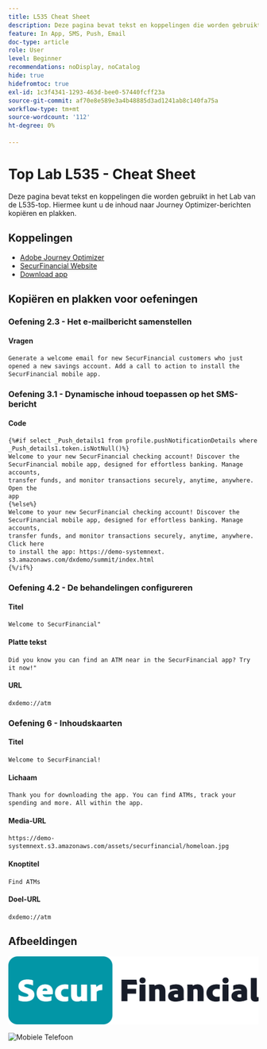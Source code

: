 ```yaml
---
title: L535 Cheat Sheet
description: Deze pagina bevat tekst en koppelingen die worden gebruikt in het Lab van de L535-top.
feature: In App, SMS, Push, Email
doc-type: article
role: User
level: Beginner
recommendations: noDisplay, noCatalog
hide: true
hidefromtoc: true
exl-id: 1c3f4341-1293-463d-bee0-57440fcff23a
source-git-commit: af70e8e589e3a4b48885d3ad1241ab8c140fa75a
workflow-type: tm+mt
source-wordcount: '112'
ht-degree: 0%

---
```


# Top Lab L535 - Cheat Sheet

Deze pagina bevat tekst en koppelingen die worden gebruikt in het Lab van de L535-top. Hiermee kunt u de inhoud naar Journey Optimizer-berichten kopiëren en plakken.

## Koppelingen

* [ Adobe Journey Optimizer ](https://experience.adobe.com/#/@techmarketingdemos/sname:ajo-summit-lab/journey-optimizer/journeys)
* [ SecurFinancial Website ](https://dsn.adobe.com/web/hausmann-FTTN?token=eyJhbGciOiJIUzI1NiIsInR5cCI6IkpXVCJ9.eyJpZCI6ImFub255bW91cyIsImVtYWlsIjoiYW5vbnltb3VzQGFkb2JlLmNvbSIsIm5hbWUiOiJBbm9ueW1vdXMiLCJpc1N1cGVyVXNlciI6ZmFsc2UsImlzc3VlciI6ImhhdXNtYW5uIiwicHJvamVjdHMiOnsiaGF1c21hbm4tRlRUTiI6InZpZXcifSwiaWF0IjoxNzQwNzU2NTYxLCJleHAiOjE3NDMzNDg1NjF9.ryOTsqDH9B33436RlIo4AHFxx8aGjNEMqv9FAxLZb9U)
* [ Download app ](https://demo-system-next.s3.amazonaws.com/dxdemo/summit/index.html)

## Kopiëren en plakken voor oefeningen

### Oefening 2.3 - Het e-mailbericht samenstellen

#### Vragen

```
Generate a welcome email for new SecurFinancial customers who just opened a new savings account. Add a call to action to install the SecurFinancial mobile app.
```

### Oefening 3.1 - Dynamische inhoud toepassen op het SMS-bericht

#### Code

```
{%#if select _Push_details1 from profile.pushNotificationDetails where
_Push_details1.token.isNotNull()%}
Welcome to your new SecurFinancial checking account! Discover the
SecurFinancial mobile app, designed for effortless banking. Manage accounts,
transfer funds, and monitor transactions securely, anytime, anywhere. Open the
app
{%else%}
Welcome to your new SecurFinancial checking account! Discover the
SecurFinancial mobile app, designed for effortless banking. Manage accounts,
transfer funds, and monitor transactions securely, anytime, anywhere. Click here
to install the app: https://demo-systemnext.
s3.amazonaws.com/dxdemo/summit/index.html
{%/if%} 
```

### Oefening 4.2 - De behandelingen configureren

#### Titel

```
Welcome to SecurFinancial"
```

#### Platte tekst

```
Did you know you can find an ATM near in the SecurFinancial app? Try it now!"
```

#### URL

```
dxdemo://atm
```

### Oefening 6 - Inhoudskaarten

#### Titel

```
Welcome to SecurFinancial!
```

#### Lichaam

```
Thank you for downloading the app. You can find ATMs, track your spending and more. All within the app.
```

#### Media-URL

```
https://demo-systemnext.s3.amazonaws.com/assets/securfinancial/homeloan.jpg
```

#### Knoptitel

```
Find ATMs
```

#### Doel-URL

```
dxdemo://atm
```

## Afbeeldingen

![ SecureFinancial embleem ](/help/summit-lab-assets/assets/SecureFinancial-logo.png)


![ Mobiele Telefoon ](/help/summit-lab-assets/assets/online-banking-app-01.png)


